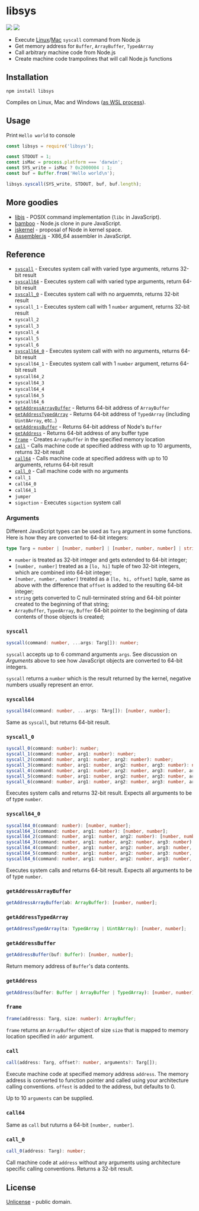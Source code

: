 # libsys

[![][npm-badge]][npm-url] [![][travis-badge]][travis-url]

  - Execute [Linux](https://filippo.io/linux-syscall-table/)/[Mac](https://opensource.apple.com/source/xnu/xnu-1504.3.12/bsd/kern/syscalls.master) `syscall` command from Node.js
  - Get memory address for `Buffer`, `ArrayBuffer`, `TypedArray`
  - Call arbitrary machine code from Node.js
  - Create machine code trampolines that will call Node.js functions

## Installation

```shell
npm install libsys
```

Compiles on Linux, Mac and Windows ([as WSL process](https://docs.microsoft.com/en-us/windows/wsl/install-win10)).

## Usage

Print `Hello world` to console

```js
const libsys = require('libsys');

const STDOUT = 1;
const isMac = process.platform === 'darwin';
const SYS_write = isMac ? 0x2000004 : 1;
const buf = Buffer.from('Hello world\n');

libsys.syscall(SYS_write, STDOUT, buf, buf.length);
```

## More goodies

  - [libjs](http://www.github.com/streamich/libjs) - POSIX command implementation (`libc` in JavaScript).
  - [bamboo](http://www.github.com/streamich/bamboo) - Node.js clone in pure JavaScript.
  - [jskernel](http://www.github.com/streamich/jskernel) - proposal of Node in kernel space.
  - [Assembler.js](http://www.github.com/streamich/ass-js) - X86_64 assembler in JavaScript.

## Reference

  - [`syscall`](#syscall) - Executes system call with varied type arguments, returns 32-bit result
  - [`syscall64`](#syscall64) - Executes system call with varied type arguments, return 64-bit result
  - [`syscall_0`](#syscall_0) - Executes system call with no arguemnts, returns 32-bit result
  - `syscall_1` - Executes system call with 1 `number` argument, returns 32-bit result
  - `syscall_2`
  - `syscall_3`
  - `syscall_4`
  - `syscall_5`
  - `syscall_6`
  - [`syscall64_0`](#syscall64_0) - Executes system call with with no arguments, returns 64-bit result
  - `syscall64_1` - Executes system call with 1 `number` argument, returns 64-bit result
  - `syscall64_2`
  - `syscall64_3`
  - `syscall64_4`
  - `syscall64_5`
  - `syscall64_6`
  - [`getAddressArrayBuffer`](#getaddressarraybuffer) - Returns 64-bit address of `ArrayBuffer`
  - [`getAddressTypedArray`](#getaddresstypedarray) - Returns 64-bit address of `TypedArray` (including `Uint8Array`, etc..)
  - [`getAddressBuffer`](#getaddressbuffer) - Returns 64-bit address of Node's `Buffer`
  - [`getAddress`](#getaddress) - Returns 64-bit address of any buffer type
  - [`frame`](#frame) - Creates `ArrayBuffer` in the specified memory location
  - [`call`](#call) - Calls machine code at specified address with up to 10 arguments, returns 32-bit result
  - [`call64`](#call64) - Calls machine code at specified address with up to 10 arguments, returns 64-bit result
  - [`call_0`](#call_0) - Call machine code with no arguments
  - `call_1`
  - `call64_0`
  - `call64_1`
  - `jumper`
  - `sigaction` - Executes `sigaction` system call

### Arguments

Different JavaScript types can be used as `Targ` argument in some functions. Here is how they are converted to 64-bit integers:

```ts
type Targ = number | [number, number] | [number, number, number] | string | ArrayBuffer | TypedArray | Buffer;
```

 - `number` is treated as 32-bit integer and gets extended to 64-bit integer;
 - `[number, number]` treated as a `[lo, hi]` tuple of two 32-bit integers, which are combined into 64-bit integer;
 - `[number, number, number]` treated as a `[lo, hi, offset]` tuple, same as above with the difference that `offset` is added to the resulting 64-bit integer;
 - `string` gets converted to C null-terminated string and 64-bit pointer created to the beginning of that string;
 - `ArrayBuffer`, `TypedArray`, `Buffer` 64-bit pointer to the beginning of data contents of those objects is created;


### `syscall`

```ts
syscall(command: number, ...args: Targ[]): number;
```

`syscall` accepts up to 6 command arguments `args`. See discussion on *Arguments*
above to see how JavaScript objects are converted to 64-bit integers.

`syscall` returns a `number` which is the result returned by the kernel,
negative numbers usually represent an error.


### `syscall64`

```ts
syscall64(command: number, ...args: TArg[]): [number, number];
```

Same as `syscall`, but returns 64-bit result.


### `syscall_0`

```ts
syscall_0(command: number): number;
syscall_1(command: number, arg1: number): number;
syscall_2(command: number, arg1: number, arg2: number): number;
syscall_3(command: number, arg1: number, arg2: number, arg3: number): number;
syscall_4(command: number, arg1: number, arg2: number, arg3: number, arg4: number): number;
syscall_5(command: number, arg1: number, arg2: number, arg3: number, arg4: number, arg5: number): number;
syscall_6(command: number, arg1: number, arg2: number, arg3: number, arg4: number, arg5: number, arg6: number): number;
```

Executes system calls and returns 32-bit result. Expects all arguments to be of type `number`.


### `syscall64_0`

```ts
syscall64_0(command: number): [number, number];
syscall64_1(command: number, arg1: number): [number, number];
syscall64_2(command: number, arg1: number, arg2: number): [number, number];
syscall64_3(command: number, arg1: number, arg2: number, arg3: number): [number, number];
syscall64_4(command: number, arg1: number, arg2: number, arg3: number, arg4: number): [number, number];
syscall64_5(command: number, arg1: number, arg2: number, arg3: number, arg4: number, arg5: number): [number, number];
syscall64_6(command: number, arg1: number, arg2: number, arg3: number, arg4: number, arg5: number, arg6: number): [number, number];
```

Executes system calls and returns 64-bit result. Expects all arguments to be of type `number`.


### `getAddressArrayBuffer`

```ts
getAddressArrayBuffer(ab: ArrayBuffer): [number, number];
```

### `getAddressTypedArray`

```ts
getAddressTypedArray(ta: TypedArray | Uint8Array): [number, number];
```

### `getAddressBuffer`

```ts
getAddressBuffer(buf: Buffer): [number, number];
```

Return memory address of `Buffer`'s data contents.


### `getAddress`

```ts
getAddress(buffer: Buffer | ArrayBuffer | TypedArray): [number, number];
```

### `frame`

```ts
frame(addresss: Targ, size: number): ArrayBuffer;
```

`frame` returns an `ArrayBuffer` object of size `size` that is mapped to memory location
specified in `addr` argument.


### `call`

```ts
call(address: Targ, offset?: number, arguments?: Targ[]);
```

Execute machine code at specified memory address `address`. The memory address is converted
to function pointer and called using your architecture calling conventions. `offest` is added
to the address, but defaults to 0.

Up to 10 `arguments` can be supplied.


### `call64`

Same as `call` but ruturns a 64-bit `[number, number]`.


### `call_0`

```ts
call_0(address: Targ): number;
```

Call machine code at `address` without any arguments using architecture specific calling conventions. Returns a 32-bit result.


## License

[Unlicense](./LICENSE) - public domain.



[npm-url]: https://www.npmjs.com/package/libsys
[npm-badge]: https://img.shields.io/npm/v/libsys.svg
[travis-url]: https://travis-ci.org/streamich/libsys
[travis-badge]: https://travis-ci.org/streamich/libsys.svg?branch=master

